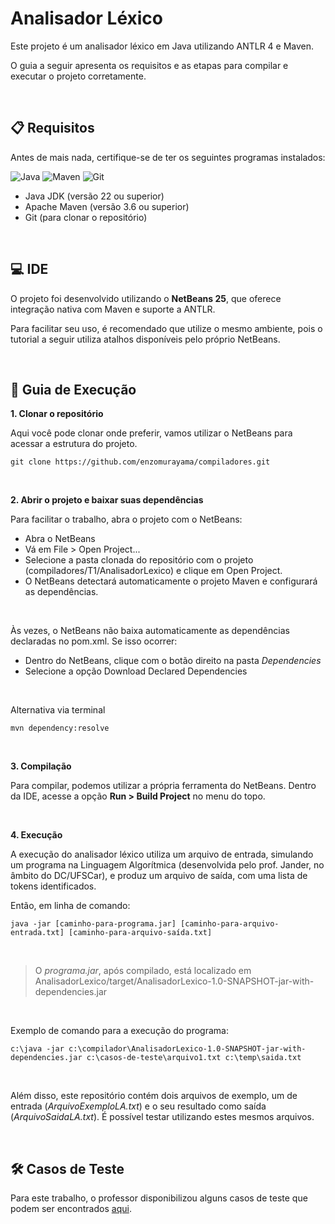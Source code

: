 # Analisador Léxico

Este projeto é um analisador léxico em Java utilizando ANTLR 4 e Maven.

O guia a seguir apresenta os requisitos e as etapas para compilar e executar o projeto corretamente.

<br>

## 📋 Requisitos
Antes de mais nada, certifique-se de ter os seguintes programas instalados:

![Java](https://img.shields.io/badge/java-22+-orange)
![Maven](https://img.shields.io/badge/maven-3.6+-blue)
![Git](https://img.shields.io/badge/Git-installed-orange?logo=git)

- Java JDK (versão 22 ou superior)
- Apache Maven (versão 3.6 ou superior)
- Git (para clonar o repositório)

<br>

## 💻 IDE
O projeto foi desenvolvido utilizando o **NetBeans 25**, que oferece integração nativa com Maven e suporte a ANTLR.

Para facilitar seu uso, é recomendado que utilize o mesmo ambiente, pois o tutorial a seguir utiliza atalhos disponíveis pelo próprio NetBeans.

<br>

## 📔 Guia de Execução

**1. Clonar o repositório**

Aqui você pode clonar onde preferir, vamos utilizar o NetBeans para acessar a estrutura do projeto.
```
git clone https://github.com/enzomurayama/compiladores.git
```
<br>

**2. Abrir o projeto e baixar suas dependências**

Para facilitar o trabalho, abra o projeto com o NetBeans:

- Abra o NetBeans
- Vá em File > Open Project...
- Selecione a pasta clonada do repositório com o projeto (compiladores/T1/AnalisadorLexico) e clique em Open Project.
- O NetBeans detectará automaticamente o projeto Maven e configurará as dependências.

<br>

Às vezes, o NetBeans não baixa automaticamente as dependências declaradas no pom.xml. Se isso ocorrer:

- Dentro do NetBeans, clique com o botão direito na pasta *Dependencies*
- Selecione a opção Download Declared Dependencies

<br>

Alternativa via terminal
```
mvn dependency:resolve
```

<br>

**3. Compilação**

Para compilar, podemos utilizar a própria ferramenta do NetBeans. Dentro da IDE, acesse a opção **Run > Build Project** no menu do topo.

<br>

**4. Execução**

A execução do analisador léxico utiliza um arquivo de entrada, simulando um programa na Linguagem Algorítmica (desenvolvida pelo prof. Jander, no âmbito do DC/UFSCar), e produz um arquivo de saída, com uma lista de tokens identificados.

Então, em linha de comando:

```
java -jar [caminho-para-programa.jar] [caminho-para-arquivo-entrada.txt] [caminho-para-arquivo-saída.txt]
```
<br>

> O *programa.jar*, após compilado, está localizado em AnalisadorLexico/target/AnalisadorLexico-1.0-SNAPSHOT-jar-with-dependencies.jar

<br>

Exemplo de comando para a execução do programa:
```
c:\java -jar c:\compilador\AnalisadorLexico-1.0-SNAPSHOT-jar-with-dependencies.jar c:\casos-de-teste\arquivo1.txt c:\temp\saida.txt
```

<br>

Além disso, este repositório contém dois arquivos de exemplo, um de entrada (*ArquivoExemploLA.txt*) e o seu resultado como saída (*ArquivoSaidaLA.txt*). É possível testar utilizando estes mesmos arquivos.

<br>

## 🛠 Casos de Teste
Para este trabalho, o professor disponibilizou alguns casos de teste que podem ser encontrados [aqui](https://drive.google.com/file/d/1SwQg-O3dG_N5okejIwTe1ujFUjffw6R_/view).
